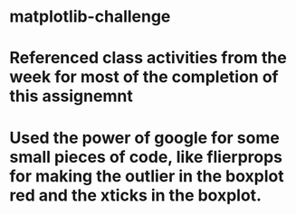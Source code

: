 # matplotlib-challenge
# Referenced class activities from the week for most of the completion of this assignemnt
# Used the power of google for some small pieces of code, like flierprops for making the outlier in the boxplot red and the xticks in the boxplot.
